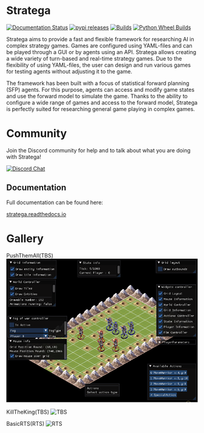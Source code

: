 ﻿# Stratega
[![Documentation Status](https://readthedocs.org/projects/stratega/badge/?version=latest)](https://stratega.readthedocs.io/en/latest/?badge=latest)
[![pypi releases](https://img.shields.io/pypi/v/stratega.svg)](https://pypi.org/project/stratega)
[![Builds](https://github.com/GAIGResearch/Stratega/actions/workflows/ci.yml/badge.svg?branch=dev)](https://github.com/GAIGResearch/Stratega/actions/workflows/ci.yml)
[![Python Wheel Builds](https://github.com/GAIGResearch/Stratega/actions/workflows/wheels.yml/badge.svg?branch=dev)](https://github.com/GAIGResearch/Stratega/actions/workflows/wheels.yml)

Stratega aims to provide a fast and flexible framework for researching AI in complex strategy games. Games are configured using YAML-files and can be played through a GUI or by agents using an API. Stratega allows creating a wide variety of turn-based and real-time strategy games. Due to the flexibility of using YAML-files, the user can design and run various games for testing agents without adjusting it to the game.

The framework has been built with a focus of statistical forward planning (SFP) agents. For this purpose, agents can access and modify game states and use the forward model to simulate the game. Thanks to the ability to configure a wide range of games and access to the forward model, Stratega is perfectly suited for researching general game playing in complex games.

# Community

Join the Discord community for help and to talk about what you are doing with Stratega!

[![Discord Chat](https://img.shields.io/discord/783231009738719233.svg)](https://discord.gg/Y2uZZ3TSuT)

## Documentation

Full documentation can be found here:

[stratega.readthedocs.io](https://stratega.readthedocs.io/)

# Gallery

PushThemAll(TBS)
![TBS](/images/tbsPushThemAll.gif)

KillTheKing(TBS)
![TBS](/images/tbsKillTheKing.gif)

BasicRTS(RTS)
![RTS](/images/rtsBasic.png)
